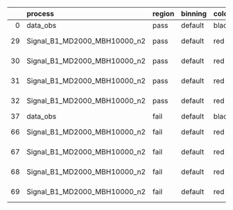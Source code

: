|    | process                      | region   | binning   | color   | process_type   |   scale | variation   | source_filename                                                       | source_histname    | alias                        | title     |   combine_idx |     lnN |   shapes | syst_type   | direction   | variation_alias   |
|---:|:-----------------------------|:---------|:----------|:--------|:---------------|--------:|:------------|:----------------------------------------------------------------------|:-------------------|:-----------------------------|:----------|--------------:|--------:|---------:|:------------|:------------|:------------------|
|  0 | data_obs                     | pass     | default   | black   | DATA           |       1 | nominal     | ./histograms_for_2DAlphabet_v16//BH_Data.root                         | hpass              | Data                         | Data      |           nan | nan     |      nan | nan         | nan         | nan               |
| 29 | Signal_B1_MD2000_MBH10000_n2 | pass     | default   | red     | SIGNAL         |       1 | lumi        | ./histograms_for_2DAlphabet_v16//BH_Signal_B1_MD2000_MBH10000_n2.root | hpass              | Signal_B1_MD2000_MBH10000_n2 | BH signal |           nan |   1.016 |      nan | lnN         | nan         | nan               |
| 30 | Signal_B1_MD2000_MBH10000_n2 | pass     | default   | red     | SIGNAL         |       1 | SVM         | ./histograms_for_2DAlphabet_v16//BH_Signal_B1_MD2000_MBH10000_n2.root | hpass_SVMsyst_up   | Signal_B1_MD2000_MBH10000_n2 | BH signal |           nan | nan     |        1 | shapes      | Up          | SVMsyst           |
| 31 | Signal_B1_MD2000_MBH10000_n2 | pass     | default   | red     | SIGNAL         |       1 | SVM         | ./histograms_for_2DAlphabet_v16//BH_Signal_B1_MD2000_MBH10000_n2.root | hpass_SVMsyst_down | Signal_B1_MD2000_MBH10000_n2 | BH signal |           nan | nan     |        1 | shapes      | Down        | SVMsyst           |
| 32 | Signal_B1_MD2000_MBH10000_n2 | pass     | default   | red     | SIGNAL         |       1 | nominal     | ./histograms_for_2DAlphabet_v16//BH_Signal_B1_MD2000_MBH10000_n2.root | hpass              | Signal_B1_MD2000_MBH10000_n2 | BH signal |           nan | nan     |      nan | nan         | nan         | nan               |
| 37 | data_obs                     | fail     | default   | black   | DATA           |       1 | nominal     | ./histograms_for_2DAlphabet_v16//BH_Data.root                         | hfail              | Data                         | Data      |           nan | nan     |      nan | nan         | nan         | nan               |
| 66 | Signal_B1_MD2000_MBH10000_n2 | fail     | default   | red     | SIGNAL         |       1 | lumi        | ./histograms_for_2DAlphabet_v16//BH_Signal_B1_MD2000_MBH10000_n2.root | hfail              | Signal_B1_MD2000_MBH10000_n2 | BH signal |           nan |   1.016 |      nan | lnN         | nan         | nan               |
| 67 | Signal_B1_MD2000_MBH10000_n2 | fail     | default   | red     | SIGNAL         |       1 | SVM         | ./histograms_for_2DAlphabet_v16//BH_Signal_B1_MD2000_MBH10000_n2.root | hfail_SVMsyst_up   | Signal_B1_MD2000_MBH10000_n2 | BH signal |           nan | nan     |        1 | shapes      | Up          | SVMsyst           |
| 68 | Signal_B1_MD2000_MBH10000_n2 | fail     | default   | red     | SIGNAL         |       1 | SVM         | ./histograms_for_2DAlphabet_v16//BH_Signal_B1_MD2000_MBH10000_n2.root | hfail_SVMsyst_down | Signal_B1_MD2000_MBH10000_n2 | BH signal |           nan | nan     |        1 | shapes      | Down        | SVMsyst           |
| 69 | Signal_B1_MD2000_MBH10000_n2 | fail     | default   | red     | SIGNAL         |       1 | nominal     | ./histograms_for_2DAlphabet_v16//BH_Signal_B1_MD2000_MBH10000_n2.root | hfail              | Signal_B1_MD2000_MBH10000_n2 | BH signal |           nan | nan     |      nan | nan         | nan         | nan               |
